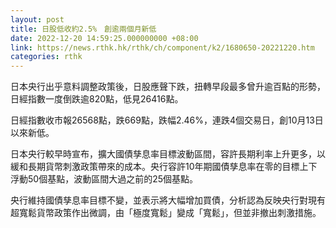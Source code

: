 ```yaml
---
layout: post
title: 日股低收約2.5%　創逾兩個月新低
date: 2022-12-20 14:59:25.000000000 +08:00
link: https://news.rthk.hk/rthk/ch/component/k2/1680650-20221220.htm
categories: rthk
---
```


日本央行出乎意料調整政策後，日股應聲下跌，扭轉早段最多曾升逾百點的形勢，日經指數一度倒跌逾820點，低見26416點。

日經指數收市報26568點，跌669點，跌幅2.46%，連跌4個交易日，創10月13日以來新低。

日本央行較早時宣布，擴大國債孳息率目標波動區間，容許長期利率上升更多，以緩和長期貨幣刺激政策帶來的成本。央行容許10年期國債孳息率在零的目標上下浮動50個基點，波動區間大過之前的25個基點。

央行維持國債孳息率目標不變，並表示將大幅增加買債，分析認為反映央行對現有超寬鬆貨幣政策作出微調，由「極度寬鬆」變成「寬鬆」，但並非撤出刺激措施。
